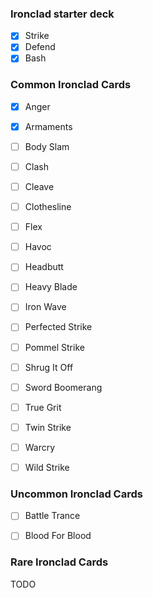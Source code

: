 ### Ironclad starter deck
- [x] Strike
- [x] Defend
- [x] Bash

### Common Ironclad Cards
- [x] Anger
- [x] Armaments
- [ ] Body Slam
- [ ] Clash
- [ ] Cleave
- [ ] Clothesline
- [ ] Flex
- [ ] Havoc
- [ ] Headbutt 	
- [ ] Heavy Blade
- [ ] Iron Wave
- [ ] Perfected Strike
- [ ] Pommel Strike
- [ ] Shrug It Off
- [ ] Sword Boomerang
- [ ] True Grit
- [ ] Twin Strike
- [ ] Warcry
- [ ] Wild Strike


### Uncommon Ironclad Cards
- [ ] Battle Trance
- [ ] Blood For Blood


### Rare Ironclad Cards
TODO